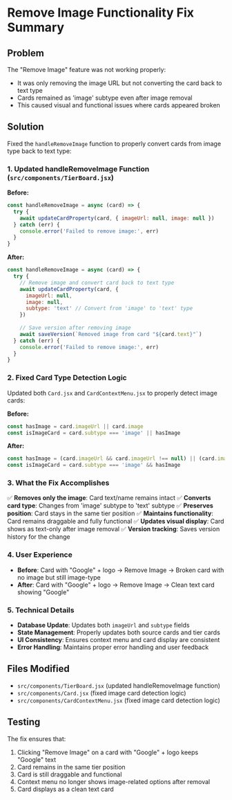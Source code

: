 # Remove Image Functionality Fix Summary

## Problem
The "Remove Image" feature was not working properly:
- It was only removing the image URL but not converting the card back to text type
- Cards remained as 'image' subtype even after image removal
- This caused visual and functional issues where cards appeared broken

## Solution
Fixed the `handleRemoveImage` function to properly convert cards from image type back to text type:

### 1. Updated handleRemoveImage Function (`src/components/TierBoard.jsx`)
**Before:**
```javascript
const handleRemoveImage = async (card) => {
  try {
    await updateCardProperty(card, { imageUrl: null, image: null })
  } catch (err) {
    console.error('Failed to remove image:', err)
  }
}
```

**After:**
```javascript
const handleRemoveImage = async (card) => {
  try {
    // Remove image and convert card back to text type
    await updateCardProperty(card, { 
      imageUrl: null, 
      image: null,
      subtype: 'text' // Convert from 'image' to 'text' type
    })
    
    // Save version after removing image
    await saveVersion(`Removed image from card "${card.text}"`)
  } catch (err) {
    console.error('Failed to remove image:', err)
  }
}
```

### 2. Fixed Card Type Detection Logic
Updated both `Card.jsx` and `CardContextMenu.jsx` to properly detect image cards:

**Before:**
```javascript
const hasImage = card.imageUrl || card.image
const isImageCard = card.subtype === 'image' || hasImage
```

**After:**
```javascript
const hasImage = (card.imageUrl && card.imageUrl !== null) || (card.image && card.image !== null)
const isImageCard = card.subtype === 'image' && hasImage
```

### 3. What the Fix Accomplishes
✅ **Removes only the image**: Card text/name remains intact
✅ **Converts card type**: Changes from 'image' subtype to 'text' subtype
✅ **Preserves position**: Card stays in the same tier position
✅ **Maintains functionality**: Card remains draggable and fully functional
✅ **Updates visual display**: Card shows as text-only after image removal
✅ **Version tracking**: Saves version history for the change

### 4. User Experience
- **Before**: Card with "Google" + logo → Remove Image → Broken card with no image but still image-type
- **After**: Card with "Google" + logo → Remove Image → Clean text card showing "Google"

### 5. Technical Details
- **Database Update**: Updates both `imageUrl` and `subtype` fields
- **State Management**: Properly updates both source cards and tier cards
- **UI Consistency**: Ensures context menu and card display are consistent
- **Error Handling**: Maintains proper error handling and user feedback

## Files Modified
- `src/components/TierBoard.jsx` (updated handleRemoveImage function)
- `src/components/Card.jsx` (fixed image card detection logic)
- `src/components/CardContextMenu.jsx` (fixed image card detection logic)

## Testing
The fix ensures that:
1. Clicking "Remove Image" on a card with "Google" + logo keeps "Google" text
2. Card remains in the same tier position
3. Card is still draggable and functional
4. Context menu no longer shows image-related options after removal
5. Card displays as a clean text card 